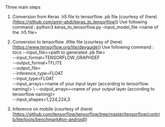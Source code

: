 Three main steps 
1. Conversion from Keras .h5 file to tensorflow .pb file (courtesy of (here)[https://github.com/amir-abdi/keras_to_tensorflow])
Use following command : 
python3 keras_to_tensorflow.py -input_model_file <name of the .h5 file>


2. Conversion to tensorflow .tflite file (courtesy of (here)[https://www.tensorflow.org/lite/devguide])
Use following command :
toco --input_file=<path to generated .pb file> \
  --input_format=TENSORFLOW_GRAPHDEF \
  --output_format=TFLITE \
  --output_file=<path with name of output file> \
  --inference_type=FLOAT \
  --input_type=FLOAT \
  --input_arrays=<name of your input layer (according to tensorflow naming)> \ 
  --output_arrays=<name of your output layer (according to tensorflow naming)> \
  --input_shapes=1,224,224,3 <shape of input data>
  
  
3. Inference on mobile (courtesy of (here)[https://github.com/tensorflow/tensorflow/tree/master/tensorflow/contrib/lite/tools/benchmark#on-android])
